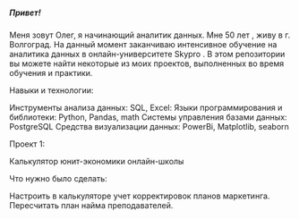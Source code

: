 ##### Привет! 
Меня зовут Олег, я начинающий аналитик данных. Мне 50 лет , живу в г. Волгоград. На данный момент заканчиваю интенсивное обучение на аналитика данных в онлайн-университете Skypro  . В этом репозитории вы можете найти некоторые из моих проектов, выполненных во время обучения и практики.

Навыки и технологии:

Инструменты анализа данных: SQL, Excel:
Языки программирования и библиотеки: Python, Pandas, math
Системы управления базами данных: PostgreSQL
Средства визуализации данных: PowerBi, Matplotlib, seaborn


Проект 1:

Калькулятор юнит-экономики онлайн-школы

Что нужно было сделать:

Настроить в калькуляторе учет корректировок планов маркетинга. 
Пересчитать план найма преподавателей.
